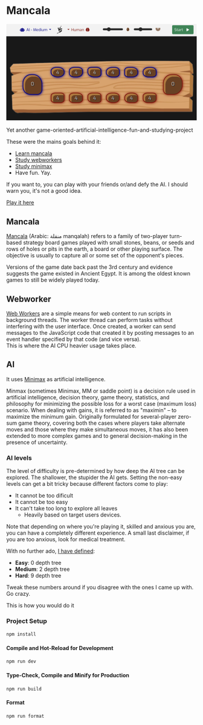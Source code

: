# Mancala

![Mancala-Screenshot](./Mancala-Screenshot.png)

Yet another game-oriented-artificial-intelligence-fun-and-studying-project

These were the mains goals behind it:

- [Learn mancala](https://en.wikipedia.org/wiki/Mancala)
- [Study webworkers](https://developer.mozilla.org/en-US/docs/Web/API/Web_Workers_API/Using_web_workers)
- [Study minimax](https://en.wikipedia.org/wiki/Minimax)
- Have fun. Yay.

If you want to, you can play with your friends or/and defy the AI. I should warn you, it's not a good idea.

[Play it here](https://virgs.github.io/mancala/)

## Mancala

[Mancala](https://github.com/virgs/mancala/blob/main/src/engine/MancalaEngine.ts#L49) (Arabic: منقلة manqalah) refers to a family of two-player turn-based strategy board games played with small stones, beans, or seeds and rows of holes or pits in the earth, a board or other playing surface. The objective is usually to capture all or some set of the opponent's pieces.

Versions of the game date back past the 3rd century and evidence suggests the game existed in Ancient Egypt. It is among the oldest known games to still be widely played today.

## Webworker

[Web Workers](https://github.com/virgs/mancala/blob/main/src/engine/ai/AiWorker.ts) are a simple means for web content to run scripts in background threads. The worker thread can perform tasks without interfering with the user interface. Once created, a worker can send messages to the JavaScript code that created it by posting messages to an event handler specified by that code (and vice versa).  
This is where the AI CPU heavier usage takes place.

## AI

It uses [Minimax](https://github.com/virgs/mancala/blob/main/src/engine/ai/Minimax.ts) as artificial intelligence.

Minmax (sometimes Minimax, MM or saddle point) is a decision rule used in artificial intelligence, decision theory, game theory, statistics, and philosophy for minimizing the possible loss for a worst case (maximum loss) scenario. When dealing with gains, it is referred to as "maximin" – to maximize the minimum gain. Originally formulated for several-player zero-sum game theory, covering both the cases where players take alternate moves and those where they make simultaneous moves, it has also been extended to more complex games and to general decision-making in the presence of uncertainty.

### AI levels

The level of difficulty is pre-determined by how deep the AI tree can be explored. The shallower, the stupider the AI gets.
Setting the non-easy levels can get a bit tricky because different factors come to play:

- It cannot be too dificult
- It cannot be too easy
- It can't take too long to explore all leaves
  - Heavily based on target users devices.
  
Note that depending on where you're playing it, skilled and anxious you are, you can have a completely different experience.
A small last disclaimer, if you are too anxious, look for medical treatment.

With no further ado, [I have defined](https://github.com/virgs/mancala/blob/main/src/engine/ai/Minimax.ts#L22):

- **Easy**: 0 depth tree
- **Medium**: 2 depth tree
- **Hard**: 9 depth tree

Tweak these numbers around if you disagree with the ones I came up with. Go crazy.

This is how you would do it

### Project Setup

```sh
npm install
```

#### Compile and Hot-Reload for Development

```sh
npm run dev
```

#### Type-Check, Compile and Minify for Production

```sh
npm run build
```

#### Format

```sh
npm run format
```
